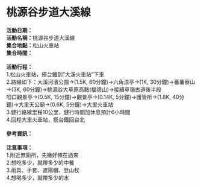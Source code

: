 <h1><b>桃源谷步道大溪線</b></h1>
<b>活動日期：</b><br>
<b>活動名稱：</b>桃源谷步道大溪線<br>
<b>集合地點：</b>松山火車站</b><br>
<b>集合時間：</b><br>
<br>
<b>活動行程：</b><br>
1.松山火車站，搭台鐵到”大溪火車站”下車<br>
2.路線如下：大溪河濱公園→(1.5K, 60分鐘)→六角涼亭→(1K, 30分鐘)→蕃薯寮山→(3K, 60分鐘)→桃源谷大草原高點(福德山)→接續草嶺古道後半段<br>
啞口觀景亭→(0.5K, 15分鐘)→觀景亭→(0.14K, 5分鐘)→護管所→(1.8K, 40分鐘)→大里天公廟→(0.6K, 5分鐘)→大里火車站<br>
3.健行路線里程10公里，健行時間加休息預計6小時間<br>
4.回程大里火車站，搭台鐵回台北<br>
<br>
<b>參考資訊：</b><br>
<br>
<b>注意事項：</b><br>
1.附近無廁所，先撇好條在過來<br>
2.想吃多少，就帶多少的中餐<br>
3.雨具、手套、遮陽帽、登山杖<br>
4.想喝多少，就帶多少的水<br>
